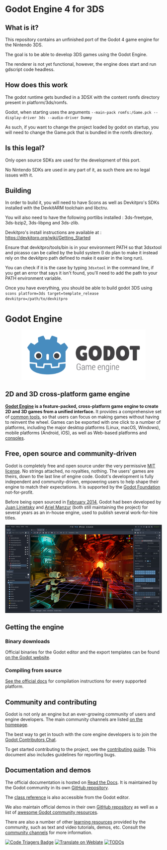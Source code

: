 # Godot Engine 4 for 3DS

## What is it?

This repository contains an unfinished port of the Godot 4 game engine for the Nintendo 3DS.

The goal is to be able to develop 3DS games using the Godot Engine.

The renderer is not yet functional, however, the engine does start and run gdscript code headless.

## How does this work

The godot runtime gets bundled in a 3DSX with the content romfs directory present in platform/3ds/romfs.

Godot, when starting uses the arguments `--main-pack romfs:/Game.pck --display-driver 3ds --audio-driver Dummy`

As such, if you want to change the project loaded by godot on startup, you will need to change the Game.pck that is bundled in the romfs directory.

## Is this legal?

Only open source SDKs are used for the development of this port.

No Nintendo SDKs are used in any part of it, as such there are no legal issues with it.

## Building

In order to build it, you will need to have Scons as well as Devkitpro's SDKs installed with the DevkitARM toolchain and libctru.

You will also need to have the following portlibs installed : 3ds-freetype, 3ds-bzip2, 3ds-libpng and 3ds-zlib.

Devkitpro's install instructions are available at : https://devkitpro.org/wiki/Getting_Started

Ensure that devkitpro/tools/bin is in your environment PATH so that 3dsxtool and picasso can be called by the build system (I do plan to make it instead rely on the devkitpro path defined to make it easier in the long run).

You can check if it is the case by typing `3dsxtool` in the command line, if you get an error that says it isn't found, you'll need to add the path to your PATH environment variable.

Once you have everything, you should be able to build godot 3DS using
`scons platform=3ds target=template_release devkitpro=/path/to/devkitpro`

# Godot Engine

<p align="center">
  <a href="https://godotengine.org">
    <img src="logo_outlined.svg" width="400" alt="Godot Engine logo">
  </a>
</p>

## 2D and 3D cross-platform game engine

**[Godot Engine](https://godotengine.org) is a feature-packed, cross-platform
game engine to create 2D and 3D games from a unified interface.** It provides a
comprehensive set of [common tools](https://godotengine.org/features), so that
users can focus on making games without having to reinvent the wheel. Games can
be exported with one click to a number of platforms, including the major desktop
platforms (Linux, macOS, Windows), mobile platforms (Android, iOS), as well as
Web-based platforms and [consoles](https://docs.godotengine.org/en/latest/tutorials/platform/consoles.html).

## Free, open source and community-driven

Godot is completely free and open source under the very permissive [MIT license](https://godotengine.org/license).
No strings attached, no royalties, nothing. The users' games are theirs, down
to the last line of engine code. Godot's development is fully independent and
community-driven, empowering users to help shape their engine to match their
expectations. It is supported by the [Godot Foundation](https://godot.foundation/)
not-for-profit.

Before being open sourced in [February 2014](https://github.com/godotengine/godot/commit/0b806ee0fc9097fa7bda7ac0109191c9c5e0a1ac),
Godot had been developed by [Juan Linietsky](https://github.com/reduz) and
[Ariel Manzur](https://github.com/punto-) (both still maintaining the project)
for several years as an in-house engine, used to publish several work-for-hire
titles.

![Screenshot of a 3D scene in the Godot Engine editor](https://raw.githubusercontent.com/godotengine/godot-design/master/screenshots/editor_tps_demo_1920x1080.jpg)

## Getting the engine

### Binary downloads

Official binaries for the Godot editor and the export templates can be found
[on the Godot website](https://godotengine.org/download).

### Compiling from source

[See the official docs](https://docs.godotengine.org/en/latest/contributing/development/compiling)
for compilation instructions for every supported platform.

## Community and contributing

Godot is not only an engine but an ever-growing community of users and engine
developers. The main community channels are listed [on the homepage](https://godotengine.org/community).

The best way to get in touch with the core engine developers is to join the
[Godot Contributors Chat](https://chat.godotengine.org).

To get started contributing to the project, see the [contributing guide](CONTRIBUTING.md).
This document also includes guidelines for reporting bugs.

## Documentation and demos

The official documentation is hosted on [Read the Docs](https://docs.godotengine.org).
It is maintained by the Godot community in its own [GitHub repository](https://github.com/godotengine/godot-docs).

The [class reference](https://docs.godotengine.org/en/latest/classes/)
is also accessible from the Godot editor.

We also maintain official demos in their own [GitHub repository](https://github.com/godotengine/godot-demo-projects)
as well as a list of [awesome Godot community resources](https://github.com/godotengine/awesome-godot).

There are also a number of other
[learning resources](https://docs.godotengine.org/en/latest/community/tutorials.html)
provided by the community, such as text and video tutorials, demos, etc.
Consult the [community channels](https://godotengine.org/community)
for more information.

[![Code Triagers Badge](https://www.codetriage.com/godotengine/godot/badges/users.svg)](https://www.codetriage.com/godotengine/godot)
[![Translate on Weblate](https://hosted.weblate.org/widgets/godot-engine/-/godot/svg-badge.svg)](https://hosted.weblate.org/engage/godot-engine/?utm_source=widget)
[![TODOs](https://badgen.net/https/api.tickgit.com/badgen/github.com/godotengine/godot)](https://www.tickgit.com/browse?repo=github.com/godotengine/godot)
